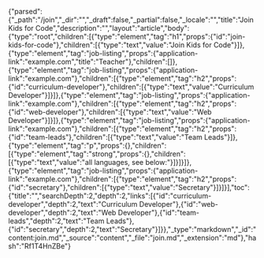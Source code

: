 {"parsed":{"_path":"/join","_dir":"","_draft":false,"_partial":false,"_locale":"","title":"Join Kids for Code","description":"","layout":"article","body":{"type":"root","children":[{"type":"element","tag":"h1","props":{"id":"join-kids-for-code"},"children":[{"type":"text","value":"Join Kids for Code"}]},{"type":"element","tag":"job-listing","props":{"application-link":"example.com","title":"Teacher"},"children":[]},{"type":"element","tag":"job-listing","props":{"application-link":"example.com"},"children":[{"type":"element","tag":"h2","props":{"id":"curriculum-developer"},"children":[{"type":"text","value":"Curriculum Developer"}]}]},{"type":"element","tag":"job-listing","props":{"application-link":"example.com"},"children":[{"type":"element","tag":"h2","props":{"id":"web-developer"},"children":[{"type":"text","value":"Web Developer"}]}]},{"type":"element","tag":"job-listing","props":{"application-link":"example.com"},"children":[{"type":"element","tag":"h2","props":{"id":"team-leads"},"children":[{"type":"text","value":"Team Leads"}]},{"type":"element","tag":"p","props":{},"children":[{"type":"element","tag":"strong","props":{},"children":[{"type":"text","value":"all languages, see below:"}]}]}]},{"type":"element","tag":"job-listing","props":{"application-link":"example.com"},"children":[{"type":"element","tag":"h2","props":{"id":"secretary"},"children":[{"type":"text","value":"Secretary"}]}]}],"toc":{"title":"","searchDepth":2,"depth":2,"links":[{"id":"curriculum-developer","depth":2,"text":"Curriculum Developer"},{"id":"web-developer","depth":2,"text":"Web Developer"},{"id":"team-leads","depth":2,"text":"Team Leads"},{"id":"secretary","depth":2,"text":"Secretary"}]}},"_type":"markdown","_id":"content:join.md","_source":"content","_file":"join.md","_extension":"md"},"hash":"Rf1T4HnZBe"}